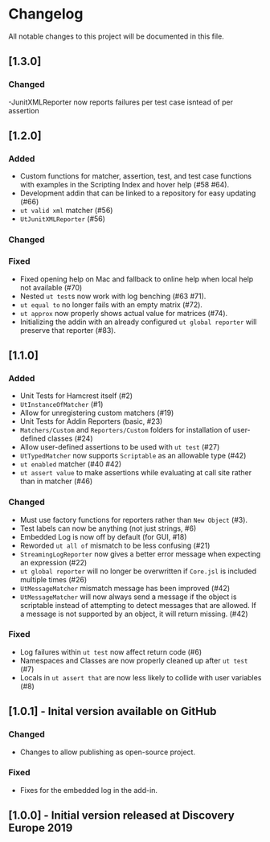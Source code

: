 
# Changelog
All notable changes to this project will be documented in this file.

## [1.3.0]
### Changed
 -JunitXMLReporter now reports failures per test case isntead of per assertion

## [1.2.0]
### Added
 - Custom functions for matcher, assertion, test, and test case functions with examples in the Scripting Index and hover help (#58 #64).
 - Development addin that can be linked to a repository for easy updating (#66)
 - `ut valid xml` matcher (#56)
 - `UtJunitXMLReporter` (#56)

### Changed

### Fixed
 - Fixed opening help on Mac and fallback to online help when local help not available (#70)
 - Nested `ut test`s now work with log benching (#63 #71).
 - `ut equal to` no longer fails with an empty matrix (#72).
 - `ut approx` now properly shows actual value for matrices (#74).
 - Initializing the addin with an already configured `ut global reporter` will preserve that reporter (#83).

## [1.1.0]
### Added
 - Unit Tests for Hamcrest itself (#2)
 - `UtInstanceOfMatcher` (#1)
 - Allow for unregistering custom matchers (#19)
 - Unit Tests for Addin Reporters (basic, #23)
 - `Matchers/Custom` and `Reporters/Custom` folders for installation of user-defined classes (#24)
 - Allow user-defined assertions to be used with `ut test` (#27)
 - `UtTypedMatcher` now supports `Scriptable` as an allowable type (#42)
 - `ut enabled` matcher (#40 #42)
 - `ut assert value` to make assertions while evaluating at call site rather than in matcher (#46)

### Changed
 - Must use factory functions for reporters rather than `New Object` (#3).
 - Test labels can now be anything (not just strings, #6)
 - Embedded Log is now off by default (for GUI, #18)
 - Reworded `ut all of` mismatch to be less confusing (#21)
 - `StreamingLogReporter` now gives a better error message when expecting an expression (#22)
 - `ut global reporter` will no longer be overwritten if `Core.jsl` is included multiple times (#26)
 - `UtMessageMatcher` mismatch message has been improved (#42)
 - `UtMessageMatcher` will now always send a message if the object is scriptable instead of attempting to
    detect messages that are allowed. If a message is not supported by an object, it will return missing. (#42)

### Fixed
 - Log failures within `ut test` now affect return code (#6)
 - Namespaces and Classes are now properly cleaned up after `ut test` (#7)
 - Locals in `ut assert that` are now less likely to collide with user variables (#8)

## [1.0.1] - Inital version available on GitHub
### Changed
 - Changes to allow publishing as open-source project.

### Fixed
 - Fixes for the embedded log in the add-in.

## [1.0.0] - Initial version released at Discovery Europe 2019
